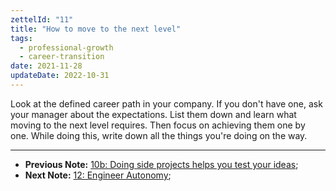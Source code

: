 ```yaml
---
zettelId: "11"
title: "How to move to the next level"
tags:
  - professional-growth
  - career-transition
date: 2021-11-28
updateDate: 2022-10-31
---
```



Look at the defined career path in your company. If you don't have one, ask your manager about the expectations. List them down and learn what moving to the next level requires. Then focus on achieving them one by one. While doing this, write down all the things you're doing on the way.

---

- **Previous Note:** [10b: Doing side projects helps you test your ideas](/notes/10b/);
- **Next Note:** [12: Engineer Autonomy](/notes/12/);
